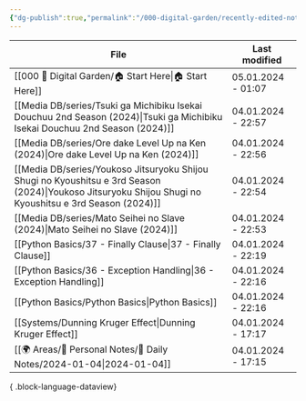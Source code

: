 ```yaml
---
{"dg-publish":true,"permalink":"/000-digital-garden/recently-edited-notes/","dgPassFrontmatter":true,"noteIcon":"3","created":"2023-12-14T09:05:52.599+05:30","updated":"2023-12-14T09:12:44.868+05:30"}
---
```


| File                                                                                                                                                        | Last modified      |
| ----------------------------------------------------------------------------------------------------------------------------------------------------------- | ------------------ |
| [[000 🏡 Digital Garden/🏠 Start Here\|🏠 Start Here]]                                                                                                   | 05.01.2024 - 01:07 |
| [[Media DB/series/Tsuki ga Michibiku Isekai Douchuu 2nd Season (2024)\|Tsuki ga Michibiku Isekai Douchuu 2nd Season (2024)]]                             | 04.01.2024 - 22:57 |
| [[Media DB/series/Ore dake Level Up na Ken (2024)\|Ore dake Level Up na Ken (2024)]]                                                                     | 04.01.2024 - 22:56 |
| [[Media DB/series/Youkoso Jitsuryoku Shijou Shugi no Kyoushitsu e 3rd Season (2024)\|Youkoso Jitsuryoku Shijou Shugi no Kyoushitsu e 3rd Season (2024)]] | 04.01.2024 - 22:54 |
| [[Media DB/series/Mato Seihei no Slave (2024)\|Mato Seihei no Slave (2024)]]                                                                             | 04.01.2024 - 22:53 |
| [[Python Basics/37 - Finally Clause\|37 - Finally Clause]]                                                                                               | 04.01.2024 - 22:19 |
| [[Python Basics/36 - Exception Handling\|36 - Exception Handling]]                                                                                       | 04.01.2024 - 22:16 |
| [[Python Basics/Python Basics\|Python Basics]]                                                                                                           | 04.01.2024 - 22:16 |
| [[Systems/Dunning Kruger Effect\|Dunning Kruger Effect]]                                                                                                 | 04.01.2024 - 17:17 |
| [[🌍 Areas/📧 Personal Notes/📓 Daily Notes/2024-01-04\|2024-01-04]]                                                                                     | 04.01.2024 - 17:15 |

{ .block-language-dataview}